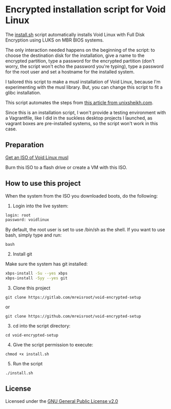 # Encrypted installation script for Void Linux

The [install.sh](./install.sh) script automatically installs Void Linux with Full Disk Encryption using LUKS on MBR BIOS systems.

The only interaction needed happens on the beginning of the script: to choose the destination disk for the installation, give a name to the encrypted partition, type a password for the encrypted partition (don't worry, the script won't echo the password you're typing), type a password for the root user and set a hostname for the installed system.

I tailored this script to make a musl installation of Void Linux, because I'm experimenting with the musl library. But, you can change this script to fit a glibc installation.

This script automates the steps from [this article from unixsheikh.com](https://unixsheikh.com/tutorials/real-full-disk-encryption-using-grub-on-void-linux-for-bios.html).

Since this is an installation script, I won't provide a testing environment with a Vagrantfile, like I did in the suckless desktop projects I launched, as vagrant boxes are pre-installed systems, so the script won't work in this case.

## Preparation

[Get an ISO of Void Linux musl](https://voidlinux.org/download/)

Burn this ISO to a flash drive or create a VM with this ISO.

## How to use this project

When the system from the ISO you downloaded boots, do the following:

1. Login into the live system:

```sh
login: root
password: voidlinux
```

By default, the root user is set to use /bin/sh as the shell. If you want to use bash, simply type and run:

`bash`

2. Install git

Make sure the system has git installed:

```sh
xbps-install -Su --yes xbps
xbps-install -Syy --yes git
```

3. Clone this project

`git clone https://gitlab.com/mreisroot/void-encrypted-setup`

or 

`git clone https://github.com/mreisroot/void-encrypted-setup`

3. cd into the script directory:

`cd void-encrypted-setup`

4. Give the script permission to execute:

`chmod +x install.sh`

5. Run the script

`./install.sh`

## License

Licensed under the [GNU General Public License v2.0](./LICENSE)
